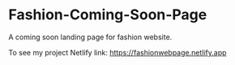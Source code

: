 # Fashion-Coming-Soon-Page
A coming soon landing page for fashion website.

To see my project
Netlify link: https://fashionwebpage.netlify.app
